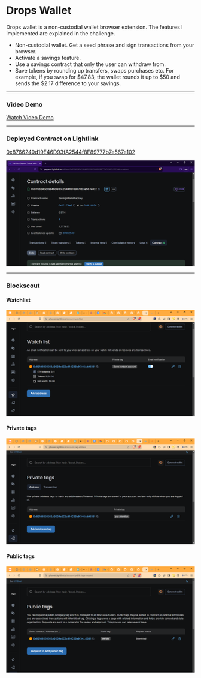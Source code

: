 # Drops Wallet

Drops wallet is a non-custodial wallet browser extension. The features I implemented are explained in the challenge.

- Non-custodial wallet. Get a seed phrase and sign transactions from your browser.
- Activate a savings feature.
- Use a savings contract that only the user can withdraw from. 
- Save tokens by rounding up transfers, swaps purchases etc. For example, if you swap for $47.83, the wallet rounds it up to $50 and sends the $2.17 difference to your savings.

-----

### Video Demo

[Watch Video Demo](https://youtu.be/9zU3Q1sAAZw)

-----

### Deployed Contract on Lightlink

[0x8766240d19E46D93fA2544f8F89777b7e567e102](https://pegasus.lightlink.io/address/0x8766240d19E46D93fA2544f8F89777b7e567e102?tab=txs)

![Screenshot of deployed smart contract savings wallet](/readme_images/deployed_contract.png?raw=true "Deployed smart contract savings screenshot")

-----

### Blockscout

#### Watchlist
![Screenshot of watchlist](/readme_images/watch_list.png?raw=true "Watchlist screenshot")

#### Private tags
![Screenshot of private tags](/readme_images/private_tags.png?raw=true "Private tags screenshot")

#### Public tags
![Screenshot of Public tags](/readme_images/public_tags.png?raw=true "Public tags screenshot")